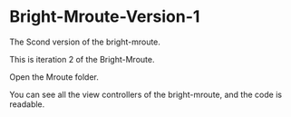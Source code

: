# Bright-Mroute-Version-1
The Scond version of the bright-mroute.

This is iteration 2 of the Bright-Mroute.

Open the Mroute folder.

You can see all the view controllers of the bright-mroute, and the code is readable. 
